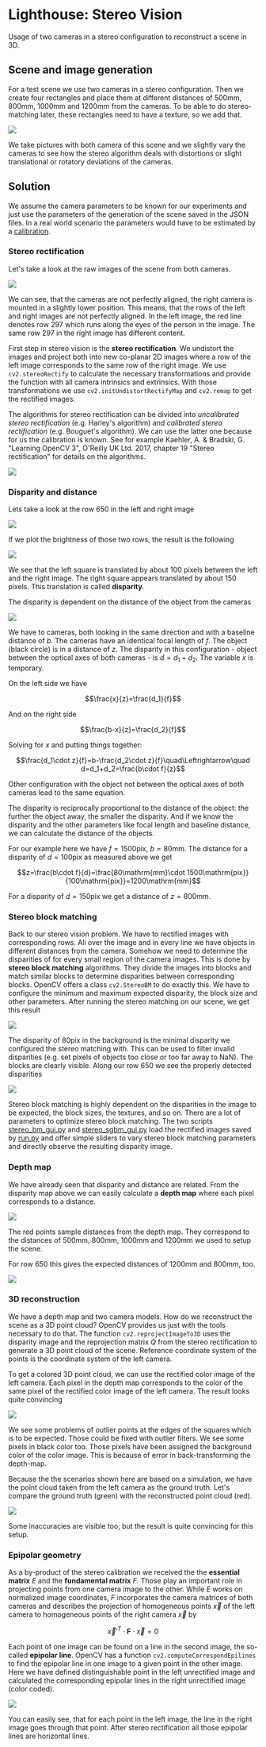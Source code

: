 # Lighthouse: Stereo Vision

Usage of two cameras in a stereo configuration to reconstruct a scene in 3D.

## Scene and image generation

For a test scene we use two cameras in a stereo configuration. Then we create four rectangles and place them at different distances of 500mm, 800mm, 1000mm and 1200mm from the cameras. To be able to do stereo-matching later, these rectangles need to have a texture, so we add that.

![](images/scene.png)

We take pictures with both camera of this scene and we slightly vary the cameras to see how the stereo algorithm deals with distortions or slight translational or rotatory deviations of the cameras.

## Solution

We assume the camera parameters to be known for our experiments and just use the parameters of the generation of the scene saved in the JSON files. In a real world scenario the parameters would have to be estimated by a [calibration](../2d_calibrate_stereo).

### Stereo rectification

Let's take a look at the raw images of the scene from both cameras.

![](images/original.png)

We can see, that the cameras are not perfectly aligned, the right camera is mounted in a slightly lower position. This means, that the rows of the left and right images are not perfectly aligned. In the left image, the red line denotes row 297 which runs along the eyes of the person in the image. The same row 297 in the right image has different content.

First step in stereo vision is the **stereo rectification**. We undistort the images and project both into new co-planar 2D images where a row of the left image corresponds to the same row of the right image. We use `cv2.stereoRectify` to calculate the necessary transformations and provide the function with all camera intrinsics and extrinsics. With those transformations we use `cv2.initUndistortRectifyMap` and `cv2.remap` to get the rectified images.

The algorithms for stereo rectification can be divided into *uncalibrated stereo rectification* (e.g. Harley's algorithm) and *calibrated stereo rectification* (e.g. Bouguet's algorithm). We can use the latter one because for us the calibration is known. See for example Kaehler, A. & Bradski, G. "Learning OpenCV 3", O'Reilly UK Ltd. 2017, chapter 19 "Stereo rectification" for details on the algorithms.

![](images/rectified.png)

### Disparity and distance

Lets take a look at the row 650 in the left and right image

![](images/rectified_row650.png)

If we plot the brightness of those two rows, the result is the following

![](images/brightness_row650.png)

We see that the left square is translated by about 100 pixels between the left and the right image. The right square appears translated by about 150 pixels. This translation is called **disparity**.

The disparity is dependent on the distance of the object from the cameras

![](images/disparity_drawing.png)

We have to cameras, both looking in the same direction and with a baseline distance of $`b`$. The cameras have an identical focal length of $`f`$. The object (black circle) is in a distance of $`z`$. The disparity in this configuration - object between the optical axes of both cameras - is $`d=d_1+d_2`$. The variable $`x`$ is temporary.

On the left side we have

```math
\frac{x}{z}=\frac{d_1}{f}
```

And on the right side

```math
\frac{b-x}{z}=\frac{d_2}{f}
```

Solving for $`x`$ and putting things together:

```math
\frac{d_1\cdot z}{f}=b-\frac{d_2\cdot z}{f}\quad\Leftrightarrow\quad d=d_1+d_2=\frac{b\cdot f}{z}
```

Other configuration with the object not between the optical axes of both cameras lead to the same equation.

The disparity is reciprocally proportional to the distance of the object: the further the object away, the smaller the disparity. And if we know the disparity and the other parameters like focal length and baseline distance, we can calculate the distance of the objects.

For our example here we have $`f=1500\mathrm{pix}`$, $`b=80\mathrm{mm}`$. The distance for a disparity of $`d=100\mathrm{pix}`$ as measured above we get

```math
z=\frac{b\cdot f}{d}=\frac{80\mathrm{mm}\cdot 1500\mathrm{pix}}{100\mathrm{pix}}=1200\mathrm{mm}
```

For a disparity of $`d=150\mathrm{pix}`$ we get a distance of $`z=800\mathrm{mm}`$.

### Stereo block matching

Back to our stereo vision problem. We have to rectified images with corresponding rows. All over the image and in every line we have objects in different distances from the camera. Somehow we need to determine the disparities of for every small region of the camera images. This is done by **stereo block matching** algorithms. They divide the images into blocks and match similar blocks to determine disparities between corresponding blocks. OpenCV offers a class `cv2.StereoBM` to do exactly this. We have to configure the minimum and maximum expected disparity, the block size and other parameters. After running the stereo matching on our scene, we get this result

![](images/disparity_map.png)

The disparity of 80pix in the background is the minimal disparity we configured the stereo matching with. This can be used to filter invalid disparities (e.g. set pixels of objects too close or too far away to NaN). The blocks are clearly visible. Along our row 650 we see the properly detected disparities

![](images/disparity_row650.png)

Stereo block matching is highly dependent on the disparities in the image to be expected, the block sizes, the textures, and so on. There are a lot of parameters to optimize stereo block matching. The two scripts [stereo_bm_gui.py](stereo_bm_gui.py) and [stereo_sgbm_gui.py](stereo_sgbm_gui.py) load the rectified images saved by [run.py](run.py) and offer simple sliders to vary stereo block matching parameters and directly observe the resulting disparity image.

### Depth map

We have already seen that disparity and distance are related. From the disparity map above we can easily calculate a **depth map** where each pixel corresponds to a distance.

![](images/depth_map.png)

The red points sample distances from the depth map. They correspond to the distances of 500mm, 800mm, 1000mm and 1200mm we used to setup the scene.

For row 650 this gives the expected distances of 1200mm and 800mm, too.

![](images/distance_row650.png)

### 3D reconstruction

We have a depth map and two camera models. How do we reconstruct the scene as a 3D point cloud? OpenCV provides us just with the tools necessary to do that. The function `cv2.reprojectImageTo3D` uses the disparity image and the reprojection matrix $`Q`$ from the stereo rectification to generate a 3D point cloud of the scene. Reference coordinate system of the points is the coordinate system of the left camera.

To get a colored 3D point cloud, we can use the rectified color image of the left camera. Each pixel in the depth map corresponds to the color of the same pixel of the rectified color image of the left camera. The result looks quite convincing

![](images/point_cloud_colored.png)

We see some problems of outlier points at the edges of the squares which is to be expected. Those could be fixed with outlier filters. We see some pixels in black color too. Those pixels have been assigned the background color of the color image. This is because of error in back-transforming the depth-map.

Because the the scenarios shown here are based on a simulation, we have the point cloud taken from the left camera as the ground truth. Let's compare the ground truth (green) with the reconstructed point cloud (red).

![](images/point_cloud_comparison.png)

Some inaccuracies are visible too, but the result is quite convincing for this setup.

### Epipolar geometry

As a by-product of the stereo calibration we received the the **essential matrix** $`E`$ and the **fundamental matrix** $`F`$. Those play an important role in projecting points from one camera image to the other. While $`E`$ works on normalized image coordinates, $`F`$ incorporates the camera matrices of both cameras and describes the projection of homogeneous points $`\vec{x}`$ of the left camera to homogeneous points of the right camera $`\vec{x}`$ by

```math
\vec{x}'^T\cdot\mathbf{F}\cdot\vec{x}=0
```

Each point of one image can be found on a line in the second image, the so-called **epipolar line**. OpenCV has a function `cv2.computeCorrespondEpilines` to find the epipolar line in one image to a given point in the other image. Here we have defined distinguishable point in the left unrectified image and calculated the corresponding epipolar lines in the right unrectified image (color coded).

![](images/epipolar_lines.png)

You can easily see, that for each point in the left image, the line in the right image goes through that point. After stereo rectification all those epipolar lines are horizontal lines.
